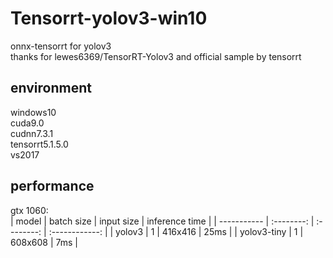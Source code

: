 # Tensorrt-yolov3-win10
onnx-tensorrt for yolov3  
thanks for lewes6369/TensorRT-Yolov3 and official sample by tensorrt  
## environment  
windows10  
cuda9.0  
cudnn7.3.1  
tensorrt5.1.5.0  
vs2017  
## performance  
gtx 1060:  
| model       | batch size | input size | inference time |
| ----------- | :--------: | :--------: | :------------: |
| yolov3      | 1          | 416x416    | 25ms           |
| yolov3-tiny | 1          | 608x608    | 7ms            |

